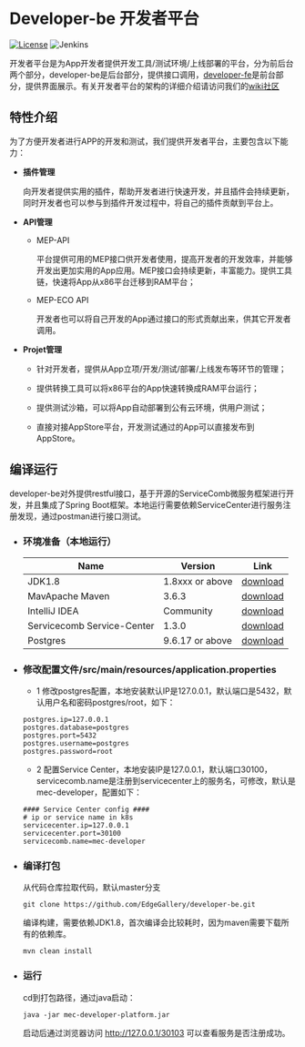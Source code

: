 # Developer-be 开发者平台

[![License](https://img.shields.io/badge/License-Apache%202.0-blue.svg)](https://opensource.org/licenses/Apache-2.0)
![Jenkins](https://img.shields.io/jenkins/build?jobUrl=http%3A%2F%2Fjenkins.edgegallery.org%2Fview%2FMEC-PLATFORM-BUILD%2Fjob%2Fdeveloper-backend-docker-image-build-update-daily-master%2F)

开发者平台是为App开发者提供开发工具/测试环境/上线部署的平台，分为前后台两个部分，developer-be是后台部分，提供接口调用，[developer-fe](https://github.com/EdgeGallery/developer-fe)是前台部分，提供界面展示。有关开发者平台的架构的详细介绍请访问我们的[wiki社区](https://edgegallery.atlassian.net/wiki/spaces/EG/overview)


## 特性介绍

为了方便开发者进行APP的开发和测试，我们提供开发者平台，主要包含以下能力：

- **插件管理** 
    
    向开发者提供实用的插件，帮助开发者进行快速开发，并且插件会持续更新，同时开发者也可以参与到插件开发过程中，将自己的插件贡献到平台上。

- **API管理** 
    - MEP-API
    
        平台提供可用的MEP接口供开发者使用，提高开发者的开发效率，并能够开发出更加实用的App应用。MEP接口会持续更新，丰富能力。提供工具链，快速将App从x86平台迁移到RAM平台；
    - MEP-ECO API
    
        开发者也可以将自己开发的App通过接口的形式贡献出来，供其它开发者调用。

- **Projet管理** 

    - 针对开发者，提供从App立项/开发/测试/部署/上线发布等环节的管理；
    
    - 提供转换工具可以将x86平台的App快速转换成RAM平台运行；
    
    - 提供测试沙箱，可以将App自动部署到公有云环境，供用户测试；
    
    - 直接对接AppStore平台，开发测试通过的App可以直接发布到AppStore。

## 编译运行

  developer-be对外提供restful接口，基于开源的ServiceComb微服务框架进行开发，并且集成了Spring Boot框架。本地运行需要依赖ServiceCenter进行服务注册发现，通过postman进行接口测试。

- ### 环境准备（本地运行）
  
    |  Name     | Version   | Link |
    |  ----     | ----  |  ---- |
    | JDK1.8 |1.8xxx or above | [download](https://www.oracle.com/java/technologies/javase-jdk8-downloads.html)
    | MavApache Maven |3.6.3 | [download](https://maven.apache.org/download.cgi)
    | IntelliJ IDEA |Community |[download](https://www.jetbrains.com/idea/download/)
    | Servicecomb Service-Center    | 1.3.0 | [download](https://servicecomb.apache.org/cn/release/service-center-downloads/)
    | Postgres  | 9.6.17 or above |   [download](https://www.enterprisedb.com/downloads/postgres-postgresql-downloads) |

- ### 修改配置文件/src/main/resources/application.properties

    - 1 修改postgres配置，本地安装默认IP是127.0.0.1，默认端口是5432，默认用户名和密码postgres/root，如下：
    ```
    postgres.ip=127.0.0.1
    postgres.database=postgres
    postgres.port=5432
    postgres.username=postgres
    postgres.password=root
    ```
    - 2 配置Service Center，本地安装IP是127.0.0.1，默认端口30100，servicecomb.name是注册到servicecenter上的服务名，可修改，默认是mec-developer，配置如下：
    ```
    #### Service Center config ####
    # ip or service name in k8s
    servicecenter.ip=127.0.0.1
    servicecenter.port=30100
    servicecomb.name=mec-developer
    ```

- ### 编译打包
    从代码仓库拉取代码，默认master分支
    
    ```
    git clone https://github.com/EdgeGallery/developer-be.git
    ```

    编译构建，需要依赖JDK1.8，首次编译会比较耗时，因为maven需要下载所有的依赖库。

    ```
    mvn clean install
    ```

- ### 运行
    cd到打包路径，通过java启动：
    ```
    java -jar mec-developer-platform.jar
    ```
    启动后通过浏览器访问 http://127.0.0.1/30103 可以查看服务是否注册成功。
